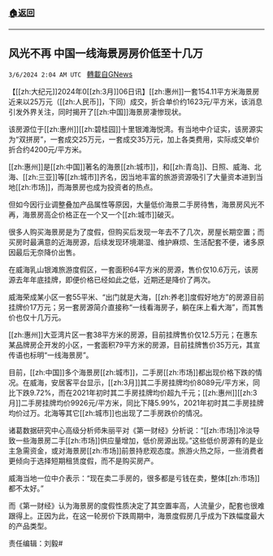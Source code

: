 ###  [:house:返回](README.md)
---


## 风光不再 中国一线海景房房价低至十几万
`3/6/2024 2:04 AM UTC ` [轉載自GNews](https://gnews.org/articles/2368924)

【[[zh:大纪元]]2024年0[[zh:3月]]06日讯】[[zh:惠州]]一套154.11平方米海景房近来以25万元（[[zh:人民币]]，下同）成交，折合单价约1623元/平方米，该消息引发外界关注，同时揭开了[[zh:中国]]海景房凄惨现状。

该房源位于[[zh:惠州]][[zh:碧桂园]]十里银滩海悦湾。有当地中介证实，该房源实为“双拼房”，一套成交25万元，一套成交35万元，加上各类费用，实际成交单价折合约4200元/平方米。

[[zh:惠州]]是[[zh:中国]]著名的海景[[zh:城市]]，和[[zh:青岛]]、日照、威海、北海、[[zh:三亚]]等[[zh:城市]]齐名，因当地丰富的旅游资源吸引了大量资本进到当地[[zh:市场]]，而海景房也成为投资者的热点。

但如今因行业调整叠加产品属性等原因，大量低价海景二手房待售，海景房风光不再，海景房高企价格正在一个又一个[[zh:城市]]破灭。

很多人购买海景房是为了度假，但购买后发现一年去不了几次，房屋长期空置；而买房时最满意的近海房源，后续发现环境潮湿、维护麻烦、生活配套不便，诸多原因最后无奈降价出售。

在威海乳山银滩旅游度假区，一套面积64平方米的房源，售价仅10.6万元，该房源去年年底挂牌，即便价格已经如此之低，近期还是降价了两次。

威海荣成某小区一套55平米、“出门就是大海，[[zh:养老]]度假好地方”的房源目前挂牌价17万元；另一套房源简介直接称“一线看海房子，躺在床上看大海”，而其售价也仅十几万元。

[[zh:惠州]]大亚湾片区一套38平方米的房源，目前挂牌售价仅12.5万元；在惠东某品牌房企开发的小区，一套面积79平方米的房源，目前挂牌售价35万元，其宣传语也标明“一线海景房”。

目前，[[zh:中国]]多个海景房[[zh:城市]]，二手房[[zh:市场]]都出现价格下跌的情况。在威海，安居客平台显示，[[zh:3月]]其二手房挂牌均价8089元/平方米，同比下跌9.72%，而在2021年初时其二手房挂牌均价超九千元；[[zh:惠州]][[zh:3月]]二手房挂牌均价9926元/平方米，同比下降5.99%，2021年初时其二手房挂牌均价过万。北海等其它[[zh:城市]]也出现了二手房跌价的情况。

诸葛数据研究中心高级分析师朱丽平对《第一财经》分析说：“[[zh:市场]]冷淡导致一些海景房二手[[zh:市场]]供应量增加，低价房源出现。”这些低价房源有的是业主急需资金，或对海景房[[zh:市场]]前景持悲观态度。旅游火热之际，一些消费者更倾向于选择短期租赁度假，而不是购买房产。

威海当地一位中介表示：“现在卖二手房的，很多都是亏钱在卖，整体[[zh:市场]]都不太好。”

而《第一财经》认为海景房的度假性质决定了其空置率高，人流量少，配套也很难跟得上。正因为此，在这一轮房价下跌周期中，海景度假房几乎成为下跌幅度最大的产品类型。

责任编辑：刘毅#
